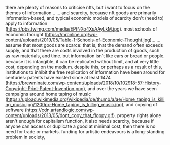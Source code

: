 there are plenty of reasons to criticise nfts,
but i want to focus on the themes of information...
... and scarcity,
because nft goods are primarily information-based,
and typical economic models of scarcity don't (need to) apply to information (https://pbs.twimg.com/media/EPtNXo4XsAAyLkM.jpg).
most schools of economic thought (https://mronline.org/wp-content/uploads/2019/05/Table-1-Schools-of-Economic-Thought.jpg)...
... assume that most goods are scarce:
that is, that the demand often exceeds supply,
and that there are costs involved in the production of goods,
such as raw materials,
and time.
but information isn't like cars or bread or people.
because it is intangible, it can be replicated without limit,
and at very little cost, depending on the medium.
despite this, or perhaps as a result of this,
institutions to inhibit the free replication of information have been around for centuries:
patents have existed since at least 1474 (https://brewminate.com/wp-content/uploads/2018/10/102918-57-History-Copyright-Print-Patent-Invention.png),
and over the years we have seen campaigns around home taping of music (https://upload.wikimedia.org/wikipedia/de/thumb/a/ae/Home_taping_is_killing_music.jpg/1200px-Home_taping_is_killing_music.jpg),
and copying of software (https://cdn.artandlogic.com/wp-content/uploads/2013/05/dont_copy_that_floppy.gif).
property rights alone aren't enough for capitalism function,
it also needs scarcity,
because if anyone can access or duplicate a good at minimal cost,
then there is no need for trade or markets.
funding for artistic endeavours is a long-standing problem in society,
